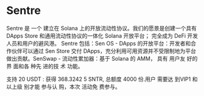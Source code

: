 # Sentre

Sentre 是
一个
建立在
Solana 
上的开放流动性协议。我们的愿景是创建一个具有 DApps Store 和通用流动性协议的一体化 Solana 开放平台； 完全成为 DeFi 开发人员和用户的避风港。 Sentre 包括：Sen OS - DApps 的开放平台：开发者和合作伙伴可以通过 Sen Store 交付 DApps，充分利用可用资源并不受限制地为平台做出贡献。SenSwap - 流动性累加器：基于 Solana 的 AMM，
具有
用户友
好的界
面和各
种先
进的技
术
功能。

支持 20
USDT : 
获得 
368.3242
5 SNTR, 
总额度
4000 
份.用户
需要达
到VIP1
和以上级
别才能
参与认
购，本次
活动免
费参与。
